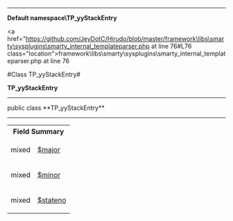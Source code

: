 
- - -

**Default namespace\TP_yyStackEntry**


<a href="https://github.com/JeyDotC/Hirudo/blob/master/framework\libs\smarty\sysplugins\smarty_internal_templateparser.php at line 76#L76 class="location">framework\libs\smarty\sysplugins\smarty_internal_templateparser.php at line 76</a>

#Class TP_yyStackEntry#

**TP_yyStackEntry**




- - -

<p class="signature">public  class **TP_yyStackEntry**</p>



- - -



<table id="summary_field">
<tr><th colspan="2">Field Summary</th></tr>
<tr>
<td><span class='k'></span> <span class='nx'>mixed</span></td>
<td class="description"><p class="name" ><a href="#major"> $major</a>
                                </p></td>
</tr>
<tr>
<td><span class='k'></span> <span class='nx'>mixed</span></td>
<td class="description"><p class="name" ><a href="#minor"> $minor</a>
                                </p></td>
</tr>
<tr>
<td><span class='k'></span> <span class='nx'>mixed</span></td>
<td class="description"><p class="name" ><a href="#stateno"> $stateno</a>
                                </p></td>
</tr>
</table>

